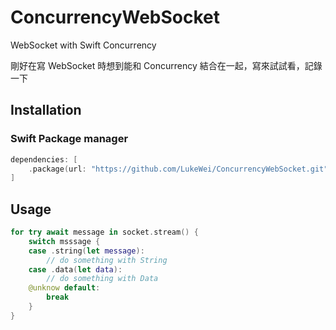 # ConcurrencyWebSocket
WebSocket with Swift Concurrency

剛好在寫 WebSocket 時想到能和 Concurrency 結合在一起，寫來試試看，記錄一下

## Installation

### Swift Package manager

```swift
dependencies: [
    .package(url: "https://github.com/LukeWei/ConcurrencyWebSocket.git", .upToNextMajor(from: "1.0.0"))
]
```

## Usage

```swift
for try await message in socket.stream() {
    switch msssage {
    case .string(let message):
        // do something with String
    case .data(let data):
        // do something with Data
    @unknow default:
        break
    }
}
```
